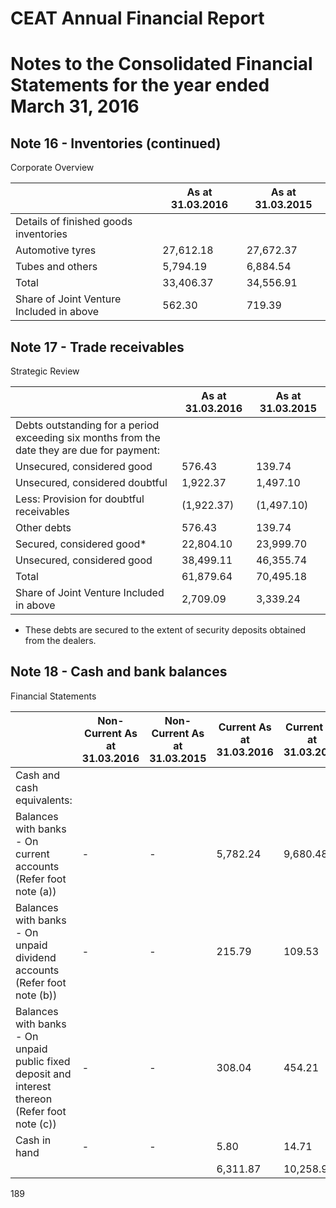 # CEAT Annual Financial Report

# Notes to the Consolidated Financial Statements for the year ended March 31, 2016

## Note 16 - Inventories (continued)

Corporate Overview

| |As at 31.03.2016|As at 31.03.2015|
|---|---|---|
|Details of finished goods inventories| | |
|Automotive tyres|27,612.18|27,672.37|
|Tubes and others|5,794.19|6,884.54|
|Total|33,406.37|34,556.91|
|Share of Joint Venture Included in above|562.30|719.39|

## Note 17 - Trade receivables

Strategic Review

| |As at 31.03.2016|As at 31.03.2015|
|---|---|---|
|Debts outstanding for a period exceeding six months from the date they are due for payment:| | |
|Unsecured, considered good|576.43|139.74|
|Unsecured, considered doubtful|1,922.37|1,497.10|
|Less: Provision for doubtful receivables|(1,922.37)|(1,497.10)|
|Other debts|576.43|139.74|
|Secured, considered good*|22,804.10|23,999.70|
|Unsecured, considered good|38,499.11|46,355.74|
|Total|61,879.64|70,495.18|
|Share of Joint Venture Included in above|2,709.09|3,339.24|

* These debts are secured to the extent of security deposits obtained from the dealers.

## Note 18 - Cash and bank balances

Financial Statements

| |Non-Current As at 31.03.2016|Non-Current As at 31.03.2015|Current As at 31.03.2016|Current As at 31.03.2015|
|---|---|---|---|---|
|Cash and cash equivalents:| | | | |
|Balances with banks - On current accounts (Refer foot note (a))|-|-|5,782.24|9,680.48|
|Balances with banks - On unpaid dividend accounts (Refer foot note (b))|-|-|215.79|109.53|
|Balances with banks - On unpaid public fixed deposit and interest thereon (Refer foot note (c))|-|-|308.04|454.21|
|Cash in hand|-|-|5.80|14.71|
| | | |6,311.87|10,258.93|

189